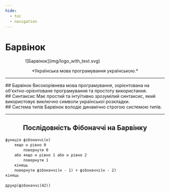 ```yaml
---
hide:
  - toc
  - navigation
---
```


# Барвінок

<div style="width:75%; display: block; margin: 0 auto" markdown>
![Барвінок](img/logo_with_text.svg)
</div>

<p align="center" markdown>
    *Українська мова програмування українською.*
</p>

---

<div class="cards" markdown>

<div class="card" markdown>
## Барвінок
Високорівнева мова програмування, зорієнтована на об'єктно-орієнтоване програмування та простоту використання.
</div>

<div class="card" markdown>
## Синтаксис
Має простий та інтуїтивно зрозумілий синтаксис, який використовує виключно символи української розкладки.
</div>

<div class="card" markdown>
## Система типів
Барвінок володіє динамічно строгою системою типів.
</div>

</div>

---

<h2 align="center">
    Послідовність Фібоначчі на Барвінку
</h2>

``` periwinkle title="фібоначчі.барвінок"
функція фібоначчі(н)
    якщо н рівно 0
        повернути 0
    або якщо н рівно 1 або н рівно 2
        повернути 1
    кінець
    повернути фібоначчі(н - 1) + фібоначчі(н - 2)
кінець

друкр(фібоначчі(42))
```
